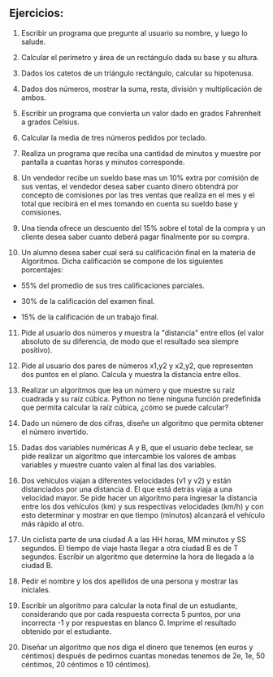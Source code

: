 <h2>Ejercicios:</h2>

1. Escribir un programa que pregunte al usuario su nombre, y luego lo salude.

2. Calcular el perímetro y área de un rectángulo dada su base y su altura.

3. Dados los catetos de un triángulo rectángulo, calcular su hipotenusa.

4. Dados dos números, mostrar la suma, resta, división y multiplicación de ambos.

5. Escribir un programa que convierta un valor dado en grados Fahrenheit a grados Celsius.

6. Calcular la media de tres números pedidos por teclado.

7. Realiza un programa que reciba una cantidad de minutos y muestre por pantalla a cuantas horas y minutos corresponde.

8. Un vendedor recibe un sueldo base mas un 10% extra por comisión de sus ventas, el vendedor desea saber cuanto dinero obtendrá por concepto de comisiones por las tres ventas que realiza en el mes y el total que recibirá en el mes tomando en cuenta su sueldo base y comisiones.

9. Una tienda ofrece un descuento del 15% sobre el total de la compra y un cliente desea saber cuanto deberá pagar finalmente por su compra.

10. Un alumno desea saber cual será su calificación final en la materia de Algoritmos. Dicha calificación se compone de los siguientes porcentajes:

* 55% del promedio de sus tres calificaciones parciales.

* 30% de la calificación del examen final.

* 15% de la calificación de un trabajo final.

11. Pide al usuario dos números y muestra la "distancia" entre ellos (el valor absoluto de su diferencia, de modo que el resultado sea siempre positivo).

12. Pide al usuario dos pares de números x1,y2 y x2,y2, que representen dos puntos en el plano. Calcula y muestra la distancia entre ellos.

13. Realizar un algoritmos que lea un número y que muestre su raíz cuadrada y su raíz cúbica. Python no tiene ninguna función predefinida que permita calcular la raíz cúbica, ¿cómo se puede calcular?

14. Dado un número de dos cifras, diseñe un algoritmo que permita obtener el número invertido.

15. Dadas dos variables numéricas A y B, que el usuario debe teclear, se pide realizar un algoritmo que intercambie los valores de ambas variables y muestre cuanto valen al final las dos variables.

16. Dos vehículos viajan a diferentes velocidades (v1 y v2) y están distanciados por una distancia d. El que está detrás viaja a una velocidad mayor. Se pide hacer un algoritmo para ingresar la distancia entre los dos vehículos (km) y sus respectivas velocidades (km/h) y con esto determinar y mostrar en que tiempo (minutos) alcanzará el vehículo más rápido al otro.

17. Un ciclista parte de una ciudad A a las HH horas, MM minutos y SS segundos. El tiempo de viaje hasta llegar a otra ciudad B es de T segundos. Escribir un algoritmo que determine la hora de llegada a la ciudad B.

18. Pedir el nombre y los dos apellidos de una persona y mostrar las iniciales.

19. Escribir un algoritmo para calcular la nota final de un estudiante, considerando que por cada respuesta correcta 5 puntos, por una incorrecta -1 y por respuestas en blanco 0. Imprime el resultado obtenido por el estudiante.

20. Diseñar un algoritmo que nos diga el dinero que tenemos (en euros y céntimos) después de pedirnos cuantas monedas tenemos de 2e, 1e, 50 céntimos, 20 céntimos o 10 céntimos).
